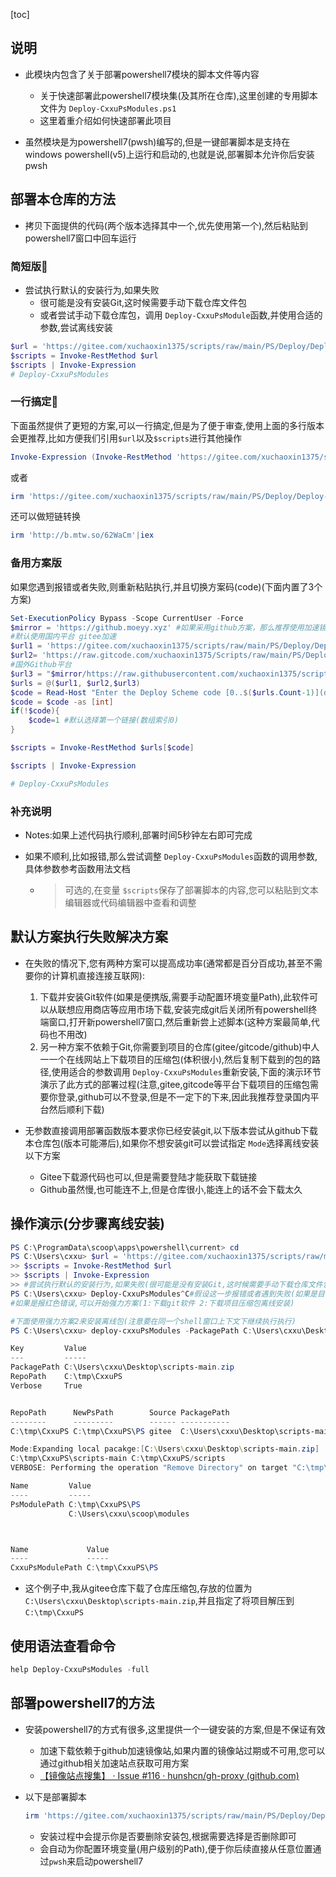 [toc]

## 说明

- 此模块内包含了关于部署powershell7模块的脚本文件等内容
  - 关于快速部署此powershell7模块集(及其所在仓库),这里创建的专用脚本文件为 `Deploy-CxxuPsModules.ps1`
  - 这里着重介绍如何快速部署此项目

- 虽然模块是为powershell7(pwsh)编写的,但是一键部署脚本是支持在windows powershell(v5)上运行和启动的,也就是说,部署脚本允许你后安装pwsh

## 部署本仓库的方法

- 拷贝下面提供的代码(两个版本选择其中一个,优先使用第一个),然后粘贴到powershell7窗口中回车运行

### 简短版👺

- 尝试执行默认的安装行为,如果失败
  - 很可能是没有安装Git,这时候需要手动下载仓库文件包
  - 或者尝试手动下载仓库包，调用 `Deploy-CxxuPsModule`函数,并使用合适的参数,尝试离线安装

```powershell
$url = 'https://gitee.com/xuchaoxin1375/scripts/raw/main/PS/Deploy/Deploy-CxxuPsModules.ps1'
$scripts = Invoke-RestMethod $url
$scripts | Invoke-Expression
# Deploy-CxxuPsModules 
```

### 一行搞定👺

下面虽然提供了更短的方案,可以一行搞定,但是为了便于审查,使用上面的多行版本会更推荐,比如方便我们引用`$url`以及`$scripts`进行其他操作

```powershell
Invoke-Expression (Invoke-RestMethod 'https://gitee.com/xuchaoxin1375/scripts/raw/main/PS/Deploy/Deploy-CxxuPsModules.ps1')

```

或者

```powershell
irm 'https://gitee.com/xuchaoxin1375/scripts/raw/main/PS/Deploy/Deploy-CxxuPsModules.ps1'|iex
```

还可以做短链转换

```powershell
irm 'http://b.mtw.so/62WaCm'|iex
```



### 备用方案版

如果您遇到报错或者失败,则重新粘贴执行,并且切换方案码(code)(下面内置了3个方案)

```powershell
Set-ExecutionPolicy Bypass -Scope CurrentUser -Force
$mirror = 'https://github.moeyy.xyz' #如果采用github方案，那么推荐使用加速镜像来下载脚本文件，如果此镜像不可用，请自行搜搜可用镜像，然后替换此值即可
#默认使用国内平台 gitee加速
$url1 = 'https://gitee.com/xuchaoxin1375/scripts/raw/main/PS/Deploy/Deploy-CxxuPsModules.ps1'
$url2= 'https://raw.gitcode.com/xuchaoxin1375/Scripts/raw/main/PS/Deploy/Deploy-CxxuPsModules.ps1'
#国外Github平台
$url3 = "$mirror/https://raw.githubusercontent.com/xuchaoxin1375/scripts/refs/heads/main/PS/Deploy/Deploy-CxxuPsModules.ps1"
$urls = @($url1, $url2,$url3)
$code = Read-Host "Enter the Deploy Scheme code [0..$($urls.Count-1)](default:1)"
$code = $code -as [int]
if(!$code){
	$code=1 #默认选择第一个链接(数组索引0)
}

$scripts = Invoke-RestMethod $urls[$code]

$scripts | Invoke-Expression

# Deploy-CxxuPsModules 

```

### 补充说明

- Notes:如果上述代码执行顺利,部署时间5秒钟左右即可完成
- 如果不顺利,比如报错,那么尝试调整 `Deploy-CxxuPsModules`函数的调用参数,具体参数参考函数用法文档

  - > 可选的,在变量 `$scripts`保存了部署脚本的内容,您可以粘贴到文本编辑器或代码编辑器中查看和调整
    >

## 默认方案执行失败解决方案

- 在失败的情况下,您有两种方案可以提高成功率(通常都是百分百成功,甚至不需要你的计算机直接连接互联网):

  1. 下载并安装Git软件(如果是便携版,需要手动配置环境变量Path),此软件可以从联想应用商店等应用市场下载,安装完成git后关闭所有powershell终端窗口,打开新powershell7窗口,然后重新尝上述脚本(这种方案最简单,代码也不用改)
  2. 另一种方案不依赖于Git,你需要到项目的仓库(gitee/gitcode/github)中人一一个在线网站上下载项目的压缩包(体积很小),然后复制下载到的包的路径,使用适合的参数调用 `Deploy-CxxuPsModules`重新安装,下面的演示环节演示了此方式的部署过程(注意,gitee,gitcode等平台下载项目的压缩包需要你登录,github可以不登录,但是不一定下的下来,因此我推荐登录国内平台然后顺利下载)
- 无参数直接调用部署函数版本要求你已经安装git,以下版本尝试从github下载本仓库包(版本可能滞后),如果你不想安装git可以尝试指定 `Mode`选择离线安装以下方案

  - Gitee下载源代码也可以,但是需要登陆才能获取下载链接
  - Github虽然慢,也可能连不上,但是仓库很小,能连上的话不会下载太久

## 操作演示(分步骤离线安装)

```powershell
PS C:\ProgramData\scoop\apps\powershell\current> cd
PS C:\Users\cxxu> $url = 'https://gitee.com/xuchaoxin1375/scripts/raw/main/PS/Deploy/Deploy-CxxuPsModules.ps1'
>> $scripts = Invoke-RestMethod $url
>> $scripts | Invoke-Expression
>> #尝试执行默认的安装行为,如果失败(很可能是没有安装Git,这时候需要手动下载仓库文件包),尝试手动调用Deploy-CxxuPsModule函数,并使用合适的参数,尝试离线安装
PS C:\Users\cxxu> Deploy-CxxuPsModules^C#假设这一步报错或者遇到失败(如果是目录名冲突,那么您可在调用`Deploy-CxxuPsModules`时使用路径RepoPath参数新指定取值,或者使用Force选项)
#如果是报红色错误,可以开始强力方案(1:下载git软件 2:下载项目压缩包离线安装)

#下面使用强力方案2来安装离线包(注意要在同一个shell窗口上下文下继续执行执行)
PS C:\Users\cxxu> deploy-cxxuPsModules -PackagePath C:\Users\cxxu\Desktop\scripts-main.zip -RepoPath C:\tmp\CxxuPS -Verbose

Key         Value
---         -----
PackagePath C:\Users\cxxu\Desktop\scripts-main.zip
RepoPath    C:\tmp\CxxuPS
Verbose     True


RepoPath      NewPsPath        Source PackagePath                            Mode    Force
--------      ---------        ------ -----------                            ----    -----
C:\tmp\CxxuPS C:\tmp\CxxuPS\PS gitee  C:\Users\cxxu\Desktop\scripts-main.zip Default False

Mode:Expanding local pacakge:[C:\Users\cxxu\Desktop\scripts-main.zip]
C:\tmp\CxxuPS\scripts-main C:\tmp\CxxuPS/scripts
VERBOSE: Performing the operation "Remove Directory" on target "C:\tmp\CxxuPS\scripts-main".

Name         Value
----         -----
PsModulePath C:\tmp\CxxuPS\PS
             C:\Users\cxxu\scoop\modules



Name             Value
----             -----
CxxuPsModulePath C:\tmp\CxxuPS\PS


```

- 这个例子中,我从gitee仓库下载了仓库压缩包,存放的位置为 `C:\Users\cxxu\Desktop\scripts-main.zip`,并且指定了将项目解压到 `C:\tmp\CxxuPS`

## 使用语法查看命令

```powershell
help Deploy-CxxuPsModules -full
```

## 部署powershell7的方法

- 安装powershell7的方式有很多,这里提供一个一键安装的方案,但是不保证有效
  - 加速下载依赖于github加速镜像站,如果内置的镜像站过期或不可用,您可以通过github相关加速站点获取可用方案
  - [【镜像站点搜集】 · Issue #116 · hunshcn/gh-proxy (github.com)](https://github.com/hunshcn/gh-proxy/issues/116#issuecomment-2339526975)

- 以下是部署脚本

  ```powershell
  irm 'https://gitee.com/xuchaoxin1375/scripts/raw/main/PS/Deploy/Deploy-Pwsh7Portable.ps1'|iex
  ```

  - 安装过程中会提示你是否要删除安装包,根据需要选择是否删除即可
  - 会自动为你配置环境变量(用户级别的Path),便于你后续直接从任意位置通过`pwsh`来启动powershell7
